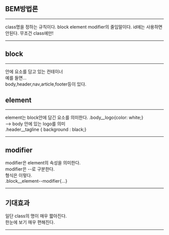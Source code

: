 ## BEM방법론
---
class명을 정하는 규칙이다.
block element modifier의 줄임말이다.
id에는 사용하면 안된다. 무조건 class에만!

---

## block
---
안에 요소를 담고 있는 컨테이너  
예를 들면...  
body,header,nav,article,footer등이 있다.  

## element
---
element는 block안에 담긴 요소를 의미한다.
.body__logo{color: white;}  
--> body 안에 있는 logo를 의미  
.header__tagline { background : black;}

---

##  modifier
modifier은 element의 속성을 의미한다.  
modifier은 --로 구분한다.  
형식은 이렇다.  
.block__element--modifier{...}

---

## 기대효과
일단 class의 명이 매우 짧아진다.  
한눈에 보기 매우 편해진다.

---
